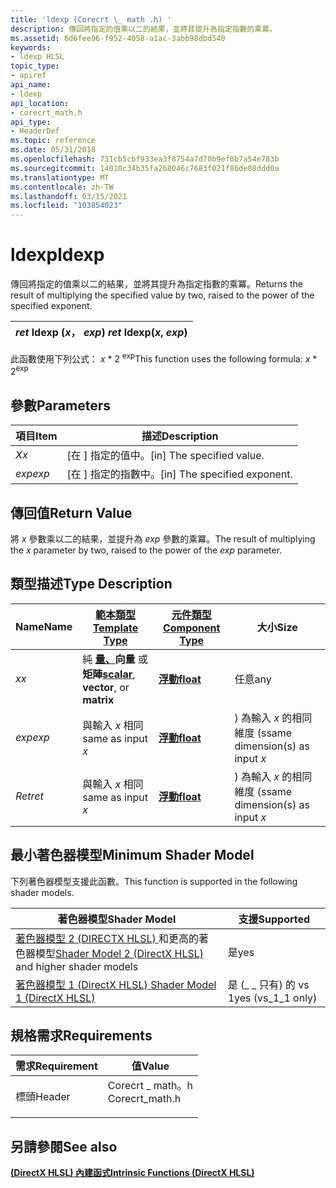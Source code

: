 ```yaml
---
title: 'ldexp (Corecrt \_ math .h) '
description: 傳回將指定的值乘以二的結果，並將其提升為指定指數的乘冪。
ms.assetid: 6d6fee96-f952-4058-a1ac-3abb98dbd540
keywords:
- ldexp HLSL
topic_type:
- apiref
api_name:
- ldexp
api_location:
- corecrt_math.h
api_type:
- HeaderDef
ms.topic: reference
ms.date: 05/31/2018
ms.openlocfilehash: 731cb5cbf933ea3f8754a7d70b9ef0b7a54e783b
ms.sourcegitcommit: 14010c34b35fa268046c7683f021f86de08ddd0a
ms.translationtype: MT
ms.contentlocale: zh-TW
ms.lasthandoff: 03/15/2021
ms.locfileid: "103854023"
---
```

# <a name="ldexp"></a><span data-ttu-id="9fe2b-104">ldexp</span><span class="sxs-lookup"><span data-stu-id="9fe2b-104">ldexp</span></span>

<span data-ttu-id="9fe2b-105">傳回將指定的值乘以二的結果，並將其提升為指定指數的乘冪。</span><span class="sxs-lookup"><span data-stu-id="9fe2b-105">Returns the result of multiplying the specified value by two, raised to the power of the specified exponent.</span></span>



| <span data-ttu-id="9fe2b-106">*ret* ldexp (*x*， *exp*) </span><span class="sxs-lookup"><span data-stu-id="9fe2b-106">*ret* ldexp(*x*, *exp*)</span></span> |
|-------------------------|



 

<span data-ttu-id="9fe2b-107">此函數使用下列公式： *x* \* 2 <sup>exp</sup></span><span class="sxs-lookup"><span data-stu-id="9fe2b-107">This function uses the following formula: *x* \* 2<sup>exp</sup></span></span>

## <a name="parameters"></a><span data-ttu-id="9fe2b-108">參數</span><span class="sxs-lookup"><span data-stu-id="9fe2b-108">Parameters</span></span>



| <span data-ttu-id="9fe2b-109">項目</span><span class="sxs-lookup"><span data-stu-id="9fe2b-109">Item</span></span>                                                         | <span data-ttu-id="9fe2b-110">描述</span><span class="sxs-lookup"><span data-stu-id="9fe2b-110">Description</span></span>                               |
|--------------------------------------------------------------|-------------------------------------------|
| <span data-ttu-id="9fe2b-111"><span id="x"></span><span id="X"></span>*X*</span><span class="sxs-lookup"><span data-stu-id="9fe2b-111"><span id="x"></span><span id="X"></span>*x*</span></span><br/>       | <span data-ttu-id="9fe2b-112">\[在 \] 指定的值中。</span><span class="sxs-lookup"><span data-stu-id="9fe2b-112">\[in\] The specified value.</span></span><br/>    |
| <span data-ttu-id="9fe2b-113"><span id="exp"></span><span id="EXP"></span>*exp*</span><span class="sxs-lookup"><span data-stu-id="9fe2b-113"><span id="exp"></span><span id="EXP"></span>*exp*</span></span><br/> | <span data-ttu-id="9fe2b-114">\[在 \] 指定的指數中。</span><span class="sxs-lookup"><span data-stu-id="9fe2b-114">\[in\] The specified exponent.</span></span><br/> |



 

## <a name="return-value"></a><span data-ttu-id="9fe2b-115">傳回值</span><span class="sxs-lookup"><span data-stu-id="9fe2b-115">Return Value</span></span>

<span data-ttu-id="9fe2b-116">將 *x* 參數乘以二的結果，並提升為 *exp* 參數的乘冪。</span><span class="sxs-lookup"><span data-stu-id="9fe2b-116">The result of multiplying the *x* parameter by two, raised to the power of the *exp* parameter.</span></span>

## <a name="type-description"></a><span data-ttu-id="9fe2b-117">類型描述</span><span class="sxs-lookup"><span data-stu-id="9fe2b-117">Type Description</span></span>



| <span data-ttu-id="9fe2b-118">Name</span><span class="sxs-lookup"><span data-stu-id="9fe2b-118">Name</span></span>  | [<span data-ttu-id="9fe2b-119">**範本類型**</span><span class="sxs-lookup"><span data-stu-id="9fe2b-119">**Template Type**</span></span>](dx-graphics-hlsl-intrinsic-functions.md)                                                  | [<span data-ttu-id="9fe2b-120">**元件類型**</span><span class="sxs-lookup"><span data-stu-id="9fe2b-120">**Component Type**</span></span>](dx-graphics-hlsl-intrinsic-functions.md) | <span data-ttu-id="9fe2b-121">大小</span><span class="sxs-lookup"><span data-stu-id="9fe2b-121">Size</span></span>                           |
|-------|----------------------------------------------------------------------------------------------------------------|----------------------------------------------------------------|--------------------------------|
| <span data-ttu-id="9fe2b-122">*x*</span><span class="sxs-lookup"><span data-stu-id="9fe2b-122">*x*</span></span>   | <span data-ttu-id="9fe2b-123">純 [**量、**](dx-graphics-hlsl-intrinsic-functions.md)**向量** 或 **矩陣**</span><span class="sxs-lookup"><span data-stu-id="9fe2b-123">[**scalar**](dx-graphics-hlsl-intrinsic-functions.md), **vector**, or **matrix**</span></span> | [<span data-ttu-id="9fe2b-124">**浮動**</span><span class="sxs-lookup"><span data-stu-id="9fe2b-124">**float**</span></span>](/windows/desktop/WinProg/windows-data-types)                        | <span data-ttu-id="9fe2b-125">任意</span><span class="sxs-lookup"><span data-stu-id="9fe2b-125">any</span></span>                            |
| <span data-ttu-id="9fe2b-126">*exp*</span><span class="sxs-lookup"><span data-stu-id="9fe2b-126">*exp*</span></span> | <span data-ttu-id="9fe2b-127">與輸入 *x* 相同</span><span class="sxs-lookup"><span data-stu-id="9fe2b-127">same as input *x*</span></span>                                                                                              | [<span data-ttu-id="9fe2b-128">**浮動**</span><span class="sxs-lookup"><span data-stu-id="9fe2b-128">**float**</span></span>](/windows/desktop/WinProg/windows-data-types)                        | <span data-ttu-id="9fe2b-129">) 為輸入 *x* 的相同維度 (s</span><span class="sxs-lookup"><span data-stu-id="9fe2b-129">same dimension(s) as input *x*</span></span> |
| <span data-ttu-id="9fe2b-130">*Ret*</span><span class="sxs-lookup"><span data-stu-id="9fe2b-130">*ret*</span></span> | <span data-ttu-id="9fe2b-131">與輸入 *x* 相同</span><span class="sxs-lookup"><span data-stu-id="9fe2b-131">same as input *x*</span></span>                                                                                              | [<span data-ttu-id="9fe2b-132">**浮動**</span><span class="sxs-lookup"><span data-stu-id="9fe2b-132">**float**</span></span>](/windows/desktop/WinProg/windows-data-types)                        | <span data-ttu-id="9fe2b-133">) 為輸入 *x* 的相同維度 (s</span><span class="sxs-lookup"><span data-stu-id="9fe2b-133">same dimension(s) as input *x*</span></span> |



 

## <a name="minimum-shader-model"></a><span data-ttu-id="9fe2b-134">最小著色器模型</span><span class="sxs-lookup"><span data-stu-id="9fe2b-134">Minimum Shader Model</span></span>

<span data-ttu-id="9fe2b-135">下列著色器模型支援此函數。</span><span class="sxs-lookup"><span data-stu-id="9fe2b-135">This function is supported in the following shader models.</span></span>



| <span data-ttu-id="9fe2b-136">著色器模型</span><span class="sxs-lookup"><span data-stu-id="9fe2b-136">Shader Model</span></span>                                                                       | <span data-ttu-id="9fe2b-137">支援</span><span class="sxs-lookup"><span data-stu-id="9fe2b-137">Supported</span></span>           |
|------------------------------------------------------------------------------------|---------------------|
| <span data-ttu-id="9fe2b-138">[著色器模型 2 (DIRECTX HLSL) ](dx-graphics-hlsl-sm2.md) 和更高的著色器模型</span><span class="sxs-lookup"><span data-stu-id="9fe2b-138">[Shader Model 2 (DirectX HLSL)](dx-graphics-hlsl-sm2.md) and higher shader models</span></span> | <span data-ttu-id="9fe2b-139">是</span><span class="sxs-lookup"><span data-stu-id="9fe2b-139">yes</span></span>                 |
| [<span data-ttu-id="9fe2b-140">著色器模型 1 (DirectX HLSL) </span><span class="sxs-lookup"><span data-stu-id="9fe2b-140">Shader Model 1 (DirectX HLSL)</span></span>](dx-graphics-hlsl-sm1.md)                          | <span data-ttu-id="9fe2b-141">是 (\_ \_ 只有) 的 vs 1</span><span class="sxs-lookup"><span data-stu-id="9fe2b-141">yes (vs\_1\_1 only)</span></span> |



 

## <a name="requirements"></a><span data-ttu-id="9fe2b-142">規格需求</span><span class="sxs-lookup"><span data-stu-id="9fe2b-142">Requirements</span></span>



| <span data-ttu-id="9fe2b-143">需求</span><span class="sxs-lookup"><span data-stu-id="9fe2b-143">Requirement</span></span> | <span data-ttu-id="9fe2b-144">值</span><span class="sxs-lookup"><span data-stu-id="9fe2b-144">Value</span></span> |
|-------------------|--------------------------------------------------------------------------------------------|
| <span data-ttu-id="9fe2b-145">標頭</span><span class="sxs-lookup"><span data-stu-id="9fe2b-145">Header</span></span><br/> | <dl> <span data-ttu-id="9fe2b-146"><dt>Corecrt \_ math。h</dt></span><span class="sxs-lookup"><span data-stu-id="9fe2b-146"><dt>Corecrt\_math.h</dt></span></span> </dl> |



## <a name="see-also"></a><span data-ttu-id="9fe2b-147">另請參閱</span><span class="sxs-lookup"><span data-stu-id="9fe2b-147">See also</span></span>

<dl> <dt>

[<span data-ttu-id="9fe2b-148">**(DirectX HLSL) 內建函式**</span><span class="sxs-lookup"><span data-stu-id="9fe2b-148">**Intrinsic Functions (DirectX HLSL)**</span></span>](dx-graphics-hlsl-intrinsic-functions.md)
</dt> </dl>

 

